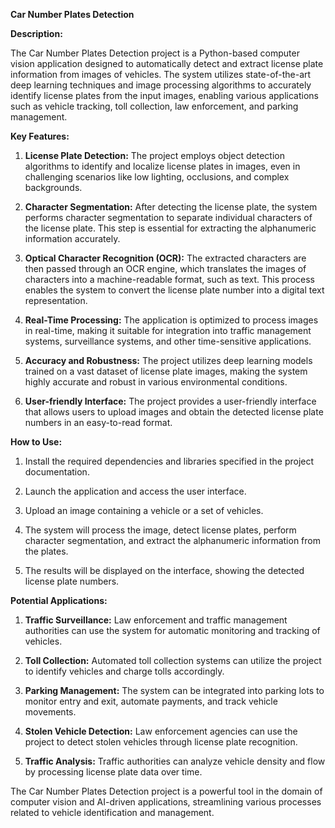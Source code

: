 **Car Number Plates Detection**

**Description:**

The Car Number Plates Detection project is a Python-based computer vision application designed to automatically detect and extract license plate information from images of vehicles. The system utilizes state-of-the-art deep learning techniques and image processing algorithms to accurately identify license plates from the input images, enabling various applications such as vehicle tracking, toll collection, law enforcement, and parking management.

**Key Features:**

1. **License Plate Detection:** The project employs object detection algorithms to identify and localize license plates in images, even in challenging scenarios like low lighting, occlusions, and complex backgrounds.

2. **Character Segmentation:** After detecting the license plate, the system performs character segmentation to separate individual characters of the license plate. This step is essential for extracting the alphanumeric information accurately.

3. **Optical Character Recognition (OCR):** The extracted characters are then passed through an OCR engine, which translates the images of characters into a machine-readable format, such as text. This process enables the system to convert the license plate number into a digital text representation.

4. **Real-Time Processing:** The application is optimized to process images in real-time, making it suitable for integration into traffic management systems, surveillance systems, and other time-sensitive applications.

5. **Accuracy and Robustness:** The project utilizes deep learning models trained on a vast dataset of license plate images, making the system highly accurate and robust in various environmental conditions.

6. **User-friendly Interface:** The project provides a user-friendly interface that allows users to upload images and obtain the detected license plate numbers in an easy-to-read format.

**How to Use:**

1. Install the required dependencies and libraries specified in the project documentation.

2. Launch the application and access the user interface.

3. Upload an image containing a vehicle or a set of vehicles.

4. The system will process the image, detect license plates, perform character segmentation, and extract the alphanumeric information from the plates.

5. The results will be displayed on the interface, showing the detected license plate numbers.

**Potential Applications:**

1. **Traffic Surveillance:** Law enforcement and traffic management authorities can use the system for automatic monitoring and tracking of vehicles.

2. **Toll Collection:** Automated toll collection systems can utilize the project to identify vehicles and charge tolls accordingly.

3. **Parking Management:** The system can be integrated into parking lots to monitor entry and exit, automate payments, and track vehicle movements.

4. **Stolen Vehicle Detection:** Law enforcement agencies can use the project to detect stolen vehicles through license plate recognition.

5. **Traffic Analysis:** Traffic authorities can analyze vehicle density and flow by processing license plate data over time.

The Car Number Plates Detection project is a powerful tool in the domain of computer vision and AI-driven applications, streamlining various processes related to vehicle identification and management.
